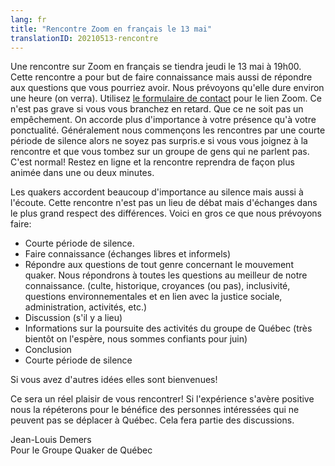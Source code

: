```yaml
---
lang: fr
title: "Rencontre Zoom en français le 13 mai"
translationID: 20210513-rencontre
---
```

Une rencontre sur Zoom en français se tiendra jeudi le 13 mai à 19h00. Cette rencontre a pour but de faire connaissance mais aussi de répondre aux questions que vous pourriez avoir. Nous prévoyons qu'elle dure environ une heure (on verra). Utilisez [le formulaire de contact](/contact-fr) pour le lien Zoom. Ce n'est pas grave si vous vous branchez en retard. Que ce ne soit pas un empêchement. On accorde plus d'importance à votre présence qu'à votre ponctualité. Généralement nous commençons les rencontres par une courte période de silence alors ne soyez pas surpris.e si vous vous joignez à la rencontre et que vous tombez sur un groupe de gens qui ne parlent pas. C'est normal! Restez en ligne et la rencontre reprendra de façon plus animée dans une ou deux minutes. 

Les quakers accordent beaucoup d'importance au silence mais aussi à l'écoute. Cette rencontre n'est pas un lieu de débat mais d'échanges dans le plus grand respect des différences. Voici en gros ce que nous prévoyons faire:

* Courte période de silence.
* Faire connaissance (échanges libres et informels)
* Répondre aux questions de tout genre concernant le mouvement quaker. Nous répondrons à toutes les questions au meilleur de notre connaissance. (culte, historique, croyances (ou pas), inclusivité, questions environnementales et en lien avec la justice sociale, administration, activités, etc.)
* Discussion (s'il y a lieu)
* Informations sur la poursuite des activités du groupe de Québec (très bientôt on l'espère, nous sommes confiants pour juin)
* Conclusion
* Courte période de silence

Si vous avez d'autres idées elles sont bienvenues! 

Ce sera un réel plaisir de vous rencontrer! Si l'expérience s'avère positive nous la répéterons pour le bénéfice des personnes intéressées qui ne peuvent pas se déplacer à Québec. Cela fera partie des discussions.

Jean-Louis Demers  
Pour le Groupe Quaker de Québec
